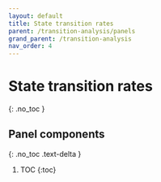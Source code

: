 ```yaml
---
layout: default
title: State transition rates
parent: /transition-analysis/panels
grand_parent: /transition-analysis
nav_order: 4
---
```


# State transition rates
{: .no_toc }

## Panel components
{: .no_toc .text-delta }

1. TOC
{:toc}



